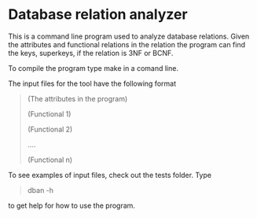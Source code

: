 
Database relation analyzer
==========================

This is a command line program used to analyze database relations.
Given the attributes and functional relations in the relation the
program can find the keys, superkeys, if the relation is 3NF or BCNF.

To compile the program type make in a comand line.

The input files for the tool have the following format

> (The attributes in the program)
>
> (Functional 1)
>
> (Functional 2)
>
> ....
>
> (Functional n)

To see examples of input files, check out the tests folder.
Type

> dban -h

to get help for how to use the program.
